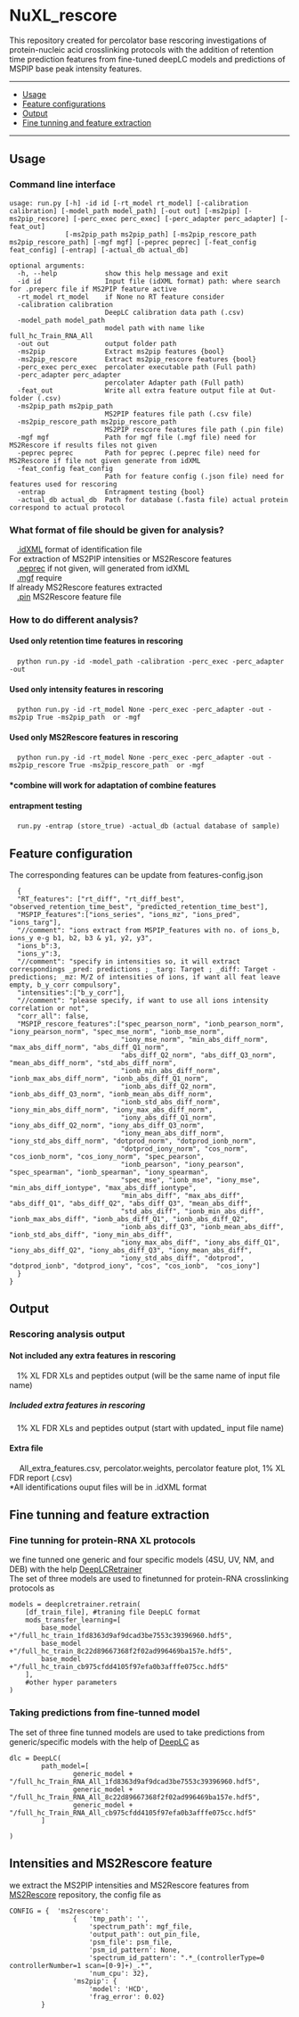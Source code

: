 # NuXL_rescore

This repository created for percolator base rescoring investigations of protein-nucleic acid crosslinking protocols
with the addition of retention time prediction features from fine-tuned deepLC models and predictions of MSPIP base peak intensity features.

---

- [Usage](#usage)
- [Feature configurations](#Feature-configuration) 
- [Output](#Output)
- [Fine tunning and feature extraction](#Fine-tunning-and-feature-extraction)

---

## Usage

### Command line interface

```
usage: run.py [-h] -id id [-rt_model rt_model] [-calibration calibration] [-model_path model_path] [-out out] [-ms2pip] [-ms2pip_rescore] [-perc_exec perc_exec] [-perc_adapter perc_adapter] [-feat_out]
              [-ms2pip_path ms2pip_path] [-ms2pip_rescore_path ms2pip_rescore_path] [-mgf mgf] [-peprec peprec] [-feat_config feat_config] [-entrap] [-actual_db actual_db]

optional arguments:
  -h, --help            show this help message and exit
  -id id                Input file (idXML format) path: where search for .preperc file if MS2PIP feature active
  -rt_model rt_model    if None no RT feature consider
  -calibration calibration
                        DeepLC calibration data path (.csv)
  -model_path model_path
                        model path with name like full_hc_Train_RNA_All
  -out out              output folder path
  -ms2pip               Extract ms2pip features {bool}
  -ms2pip_rescore       Extract ms2pip_rescore features {bool}
  -perc_exec perc_exec  percolater executable path (Full path)
  -perc_adapter perc_adapter
                        percolater Adapter path (Full path)
  -feat_out             Write all extra feature output file at Out-folder (.csv)
  -ms2pip_path ms2pip_path
                        MS2PIP features file path (.csv file)
  -ms2pip_rescore_path ms2pip_rescore_path
                        MS2PIP rescore features file path (.pin file)
  -mgf mgf              Path for mgf file (.mgf file) need for MS2Rescore if results files not given
  -peprec peprec        Path for peprec (.peprec file) need for MS2Rescore if file not given generate from idXML
  -feat_config feat_config
                        Path for feature config (.json file) need for features used for rescoring
  -entrap               Entrapment testing {bool}
  -actual_db actual_db  Path for database (.fasta file) actual protein correspond to actual protocol

```
### What format of file should be given for analysis? <br />
&emsp;[.idXML](https://pyopenms.readthedocs.io/en/latest/user_guide/identification_data.html) format of identification file<br />
For extraction of MS2PIP intensities or MS2Rescore features<br />
&emsp;[.peprec](https://psm-utils.readthedocs.io/en/v0.3.0/api/psm_utils.io/) if not given, will generated from idXML<br />
&emsp;[.mgf](https://abibuilder.cs.uni-tuebingen.de/archive/openms/Documentation/release/2.7.0/html/TOPP_FileConverter.html) require <br />
If already MS2Rescore features extracted <br />
&emsp;[.pin](https://github.com/compomics/ms2rescore) MS2Rescore feature file <br />

### How to do different analysis? <br />
#### Used only retention time features in rescoring<br />
&emsp;```python run.py -id -model_path -calibration -perc_exec -perc_adapter -out``` <br />

#### Used only intensity features in rescoring<br />
&emsp;```python run.py -id -rt_model None -perc_exec -perc_adapter -out -ms2pip True -ms2pip_path  or -mgf``` <br /> 

#### Used only MS2Rescore features in rescoring<br />
&emsp;```python run.py -id -rt_model None -perc_exec -perc_adapter -out -ms2pip_rescore True -ms2pip_rescore_path  or -mgf``` <br /> 

#### *combine will work for adaptation of combine features <br /> 

#### entrapment testing <br />
&emsp;```run.py -entrap (store_true) -actual_db (actual database of sample)``` <br />

## Feature configuration

The corresponding features can be update from features-config.json
```{"features":
  { 
  "RT_features": ["rt_diff", "rt_diff_best", "observed_retention_time_best", "predicted_retention_time_best"],
  "MSPIP_features":["ions_series", "ions_mz", "ions_pred", "ions_targ"],
  "//comment": "ions extract from MSPIP_features with no. of ions_b, ions_y e-g b1, b2, b3 & y1, y2, y3",
  "ions_b":3, 
  "ions_y":3, 
  "//comment": "specify in intensities so, it will extract correspondings _pred: predictions ; _targ: Target ; _diff: Target - predictions; _mz: M/Z of intensities of ions, if want all feat leave empty, b_y_corr compulsory",
  "intensities":["b_y_corr"],
  "//comment": "please specify, if want to use all ions intensity correlation or not",
  "corr_all": false,
  "MSPIP_rescore_features":["spec_pearson_norm", "ionb_pearson_norm", "iony_pearson_norm", "spec_mse_norm", "ionb_mse_norm", 
                            "iony_mse_norm", "min_abs_diff_norm",	"max_abs_diff_norm", "abs_diff_Q1_norm", 
                            "abs_diff_Q2_norm", "abs_diff_Q3_norm", "mean_abs_diff_norm", "std_abs_diff_norm",
                           	"ionb_min_abs_diff_norm", "ionb_max_abs_diff_norm", "ionb_abs_diff_Q1_norm", 
                            "ionb_abs_diff_Q2_norm", "ionb_abs_diff_Q3_norm", "ionb_mean_abs_diff_norm", 
                            "ionb_std_abs_diff_norm",	"iony_min_abs_diff_norm", "iony_max_abs_diff_norm", 
                            "iony_abs_diff_Q1_norm", "iony_abs_diff_Q2_norm", "iony_abs_diff_Q3_norm", 
                            "iony_mean_abs_diff_norm",	"iony_std_abs_diff_norm", "dotprod_norm", "dotprod_ionb_norm",
                            "dotprod_iony_norm", "cos_norm", "cos_ionb_norm", "cos_iony_norm", "spec_pearson",	
                            "ionb_pearson", "iony_pearson", "spec_spearman", "ionb_spearman", "iony_spearman", 
                            "spec_mse", "ionb_mse", "iony_mse", "min_abs_diff_iontype",	"max_abs_diff_iontype", 
                            "min_abs_diff", "max_abs_diff", "abs_diff_Q1", "abs_diff_Q2", "abs_diff_Q3", "mean_abs_diff", 
                            "std_abs_diff", "ionb_min_abs_diff",	"ionb_max_abs_diff", "ionb_abs_diff_Q1", "ionb_abs_diff_Q2", 
                            "ionb_abs_diff_Q3", "ionb_mean_abs_diff", "ionb_std_abs_diff", "iony_min_abs_diff", 
                            "iony_max_abs_diff", "iony_abs_diff_Q1", "iony_abs_diff_Q2", "iony_abs_diff_Q3", "iony_mean_abs_diff", 
                            "iony_std_abs_diff", "dotprod", "dotprod_ionb", "dotprod_iony", "cos", "cos_ionb",	"cos_iony"]
  }
}

```

## Output
### Rescoring analysis output
#### Not included any extra features in rescoring  <br /> 
&emsp;1% XL FDR XLs and peptides output (will be the same name of input file name)<br /> 
##### Included extra features in rescoring  <br /> 
&emsp;1% XL FDR XLs and peptides output (start with updated_ input file name)<br /> 
#### Extra file  <br />
&emsp; All_extra_features.csv, percolator.weights, percolator feature plot, 1% XL FDR report (.csv)<br /> 
*All identifications ouput files will be in .idXML format  <br /> 

## Fine tunning and feature extraction
### Fine tunning for protein-RNA XL protocols
we fine tunned one generic and four specific models (4SU, UV, NM, and DEB) with the help [DeepLCRetrainer](https://github.com/RobbinBouwmeester/DeepLCRetrainer)<br />
The set of three models are used to finetunned for protein-RNA crosslinking protocols as <br />
```
models = deeplcretrainer.retrain(
    [df_train_file], #traning file DeepLC format
    mods_transfer_learning=[
        base_model +"/full_hc_train_1fd8363d9af9dcad3be7553c39396960.hdf5",
        base_model +"/full_hc_train_8c22d89667368f2f02ad996469ba157e.hdf5",
        base_model +"/full_hc_train_cb975cfdd4105f97efa0b3afffe075cc.hdf5"
    ],
    #other hyper parameters
)

```
### Taking predictions from fine-tunned model
The set of three fine tunned models are used to take predictions from generic/specific models with the help of [DeepLC](https://github.com/compomics/DeepLC) as <br />
```
dlc = DeepLC(
        path_model=[
                generic_model + "/full_hc_Train_RNA_All_1fd8363d9af9dcad3be7553c39396960.hdf5",
                generic_model + "/full_hc_Train_RNA_All_8c22d89667368f2f02ad996469ba157e.hdf5",
                generic_model + "/full_hc_Train_RNA_All_cb975cfdd4105f97efa0b3afffe075cc.hdf5"
        ]
        
)

```
## Intensities and MS2Rescore feature
we extract the MS2PIP intensities and MS2Rescore features from [MS2Rescore](https://github.com/compomics/ms2rescore) repository, the config file as <br />
```
CONFIG = {  'ms2rescore': 
                {   'tmp_path': '', 
                    'spectrum_path': mgf_file, 
                    'output_path': out_pin_file,
                    'psm_file': psm_file,
                    'psm_id_pattern': None, 
                    'spectrum_id_pattern': ".*_(controllerType=0 controllerNumber=1 scan=[0-9]+)_.*", 
                    'num_cpu': 32}, 
                'ms2pip': {
                    'model': 'HCD', 
                    'frag_error': 0.02}
        }
```
